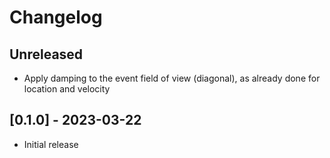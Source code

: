 # Changelog

## Unreleased

- Apply damping to the event field of view (diagonal), as already done for location and velocity

## [0.1.0] - 2023-03-22

- Initial release

